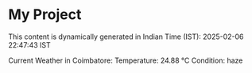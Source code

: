 # My Project

This content is dynamically generated in Indian Time (IST): 2025-02-06 22:47:43 IST


Current Weather in Coimbatore:
Temperature: 24.88 °C
Condition: haze
